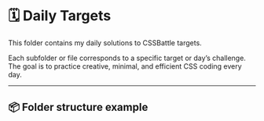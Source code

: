 # 🗓️ Daily Targets

This folder contains my daily solutions to CSSBattle targets.

Each subfolder or file corresponds to a specific target or day’s challenge.  
The goal is to practice creative, minimal, and efficient CSS coding every day.

---

## 📦 **Folder structure example**
